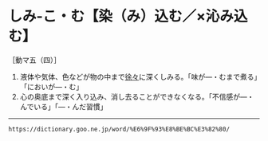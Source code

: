 # しみ‐こ・む【染（み）込む／×沁み込む】

［動マ五（四）］
1. 液体や気体、色などが物の中まで[徐々](じょじょ（徐徐）)に深くしみる。「味が―・むまで煮る」「においが―・む」
2. 心の奥底まで深く入り込み、消し去ることができなくなる。「不信感が―・んでいる」「―・んだ習慣」

---
`https://dictionary.goo.ne.jp/word/%E6%9F%93%E8%BE%BC%E3%82%80/`